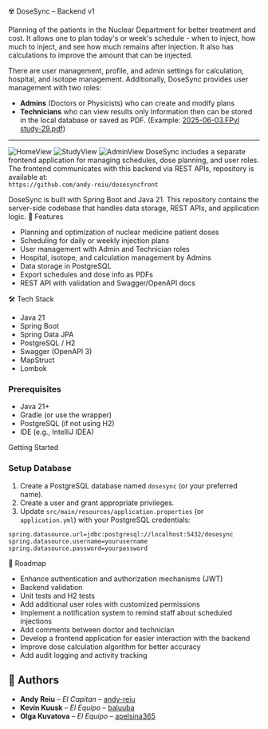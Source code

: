 ☢️ DoseSync – Backend v1

Planning of the patients in the Nuclear Department for better treatment and cost.
It allows one to plan today's or week's schedule - when to inject, how much to inject, and see how much remains after injection.
It also has calculations to improve the amount that can be injected.

There are user management, profile, and admin settings for calculation, hospital, and isotope management.
Additionally, DoseSync provides user management with two roles:  
- **Admins** (Doctors or Physicists) who can create and modify plans  
- **Technicians** who can view results only
Information then can be stored in the local database or saved as PDF.  (Example:
[2025-06-03.FPyl study-29.pdf](https://github.com/user-attachments/files/20592176/2025-06-03.FPyl.study-29.pdf))

----------------------------------------------------------------------------
![HomeView](https://github.com/user-attachments/assets/0168bd82-bac0-47ab-bf3f-b5cfeff6674e)
![StudyView](https://github.com/user-attachments/assets/abfe7e0b-73b7-4cc3-bb30-4ddc7441fc6a)
![AdminView](https://github.com/user-attachments/assets/8b430a67-bddf-4925-9b6c-317ca2348c42)
DoseSync includes a separate frontend application for managing schedules, dose planning, and user roles.
The frontend communicates with this backend via REST APIs, repository is available at:  
`https://github.com/andy-reiu/dosesyncfront`

DoseSync is built with Spring Boot and Java 21. 
This repository contains the server-side codebase that handles data storage, REST APIs, and application logic.
🚀 Features
- Planning and optimization of nuclear medicine patient doses  
- Scheduling for daily or weekly injection plans  
- User management with Admin and Technician roles  
- Hospital, isotope, and calculation management by Admins  
- Data storage in PostgreSQL
- Export schedules and dose info as PDFs  
- REST API with validation and Swagger/OpenAPI docs  

🛠️ Tech Stack
- Java 21
- Spring Boot
- Spring Data JPA
- PostgreSQL / H2
- Swagger (OpenAPI 3)
- MapStruct
- Lombok

### Prerequisites
- Java 21+
- Gradle (or use the wrapper)
- PostgreSQL (if not using H2)
- IDE (e.g., IntelliJ IDEA)

Getting Started

### Setup Database

1. Create a PostgreSQL database named `dosesync` (or your preferred name).  
2. Create a user and grant appropriate privileges.  
3. Update `src/main/resources/application.properties` (or `application.yml`) with your PostgreSQL credentials:

```properties
spring.datasource.url=jdbc:postgresql://localhost:5432/dosesync
spring.datasource.username=yourusername
spring.datasource.password=yourpassword
```

🚀 Roadmap

- Enhance authentication and authorization mechanisms (JWT)
- Backend validation
- Unit tests and H2 tests
- Add additional user roles with customized permissions  
- Implement a notification system to remind staff about scheduled injections
- Add comments between doctor and technician
- Develop a frontend application for easier interaction with the backend  
- Improve dose calculation algorithm for better accuracy  
- Add audit logging and activity tracking

## 👤 Authors

- **Andy Reiu** – *El Capitan* – [andy-reiu](https://github.com/andy-reiu)
- **Kevin Kuusk** – *El Equipo* – [baluuba](https://github.com/baluuba)
- **Olga Kuvatova** – *El Equipo* – [apelsina365](https://github.com/Apelsinka365)
